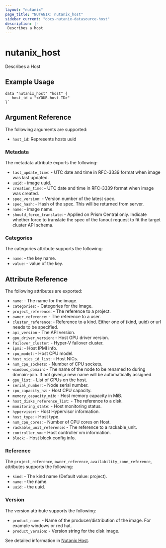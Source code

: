 ```yaml
---
layout: "nutanix"
page_title: "NUTANIX: nutanix_host"
sidebar_current: "docs-nutanix-datasource-host"
description: |-
 Describes a host
---
```


# nutanix_host

Describes a Host

## Example Usage

```hcl
data "nutanix_host" "host" {
   host_id = "<YOUR-host-ID>"
}`
```

## Argument Reference

The following arguments are supported:

* `host_id`: Represents hosts uuid

### Metadata

The metadata attribute exports the following:

* `last_update_time`: - UTC date and time in RFC-3339 format when image was last updated.
* `uuid`: - image uuid.
* `creation_time`: - UTC date and time in RFC-3339 format when image was created.
* `spec_version`: - Version number of the latest spec.
* `spec_hash`: - Hash of the spec. This will be returned from server.
* `name`: - image name.
* `should_force_translate`: - Applied on Prism Central only. Indicate whether force to translate the spec of the fanout request to fit the target cluster API schema.

### Categories

The categories attribute supports the following:

* `name`: - the key name.
* `value`: - value of the key.

## Attribute Reference

The following attributes are exported:

* `name`: -  The name for the image.
* `categories`: - Categories for the image.
* `project_reference`: - The reference to a project.
* `owner_reference`: - The reference to a user.
* `cluster_reference`: - Reference to a kind. Either one of (kind, uuid) or url needs to be specified.
* `api_version` - The API version.
* `gpu_driver_version`: - Host GPU driver version.
* `failover_cluster`: - Hyper-V failover cluster.
* `ipmi`: - Host IPMI info.
* `cpu_model`: - Host CPU model.
* `host_nics_id_list`: - Host NICs.
* `num_cpu_sockets`: - Number of CPU sockets.
* `windows_domain`: - The name of the node to be renamed to during domain-join. If not given,a new name will be automatically assigned.
* `gpu_list`: - List of GPUs on the host.
* `serial_number`: - Node serial number.
* `cpu_capacity_hz`: - Host CPU capacity.
* `memory_capacity_mib`: - Host memory capacity in MiB.
* `host_disks_reference_list`: - The reference to a disk.
* `monitoring_state`: - Host monitoring status.
* `hypervisor`: - Host Hypervisor information.
* `host_type`: - Host type.
* `num_cpu_cores`: - Number of CPU cores on Host.
* `rackable_unit_reference`: - The reference to a rackable_unit.
* `controller_vm`: - Host controller vm information.
* `block`: - Host block config info.

### Reference

The `project_reference`, `owner_reference`, `availability_zone_reference`, attributes supports the following:

* `kind`: - The kind name (Default value: project).
* `name`: - the name.
* `uuid`: - the uuid.

### Version

The version attribute supports the following:

* `product_name`: - Name of the producer/distribution of the image. For example windows or red hat.
* `product_version`: - Version string for the disk image.

See detailed information in [Nutanix Host](https://www.nutanix.dev/reference/prism_central/v3/api/hosts/gethostsuuid/).
